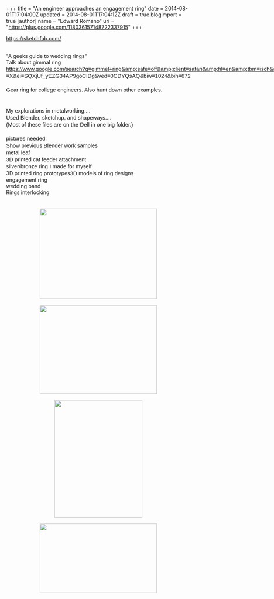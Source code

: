 +++
title = "An engineer approaches an engagement ring"
date = 2014-08-01T17:04:00Z
updated = 2014-08-01T17:04:12Z
draft = true
blogimport = true 
[author]
	name = "Edward Romano"
	uri = "https://plus.google.com/118036157148722337915"
+++

<a href="https://sketchfab.com/" style="background-color: white; color: #1155cc; font-family: arial, sans-serif; font-size: 13px;" target="_blank">https://sketchfab.com/</a><br /><div><br /></div><div>"A geeks guide to wedding rings"</div><div>Talk about gimmal ring</div><div><span style="-webkit-composition-fill-color: rgba(175, 192, 227, 0.230469); -webkit-composition-frame-color: rgba(77, 128, 180, 0.230469); -webkit-tap-highlight-color: rgba(26, 26, 26, 0.296875); font-family: Helvetica; font-size: 15px; line-height: 19px; white-space: nowrap;">https://www.google.com/search?q=gimmel+ring&amp;safe=off&amp;client=safari&amp;hl=en&amp;tbm=isch&amp;tbo=u&amp;source=univ&amp;sa</span><span style="-webkit-composition-fill-color: rgba(175, 192, 227, 0.230469); -webkit-composition-frame-color: rgba(77, 128, 180, 0.230469); -webkit-tap-highlight-color: rgba(26, 26, 26, 0.292969); font-family: Helvetica; font-size: 15px; line-height: 19px; white-space: nowrap;">=X&amp;ei=SQXjUf_yEZG34AP9goCIDg&amp;ved=0CDYQsAQ&amp;biw=1024&amp;bih=672</span></div><div><span style="-webkit-composition-fill-color: rgba(175, 192, 227, 0.230469); -webkit-composition-frame-color: rgba(77, 128, 180, 0.230469); -webkit-tap-highlight-color: rgba(26, 26, 26, 0.296875); font-family: Helvetica; font-size: 15px; line-height: 19px; white-space: nowrap;"><br /></span></div><div><span style="-webkit-composition-fill-color: rgba(175, 192, 227, 0.230469); -webkit-composition-frame-color: rgba(77, 128, 180, 0.230469); -webkit-tap-highlight-color: rgba(26, 26, 26, 0.296875); font-family: Helvetica; font-size: 15px; line-height: 19px; white-space: nowrap;">Gear ring for college engineers. Also hunt down other examples.</span><br /><span style="-webkit-composition-fill-color: rgba(175, 192, 227, 0.230469); -webkit-composition-frame-color: rgba(77, 128, 180, 0.230469); -webkit-tap-highlight-color: rgba(26, 26, 26, 0.296875); font-family: Helvetica; font-size: 15px; line-height: 19px; white-space: nowrap;"><br /></span><span style="-webkit-composition-fill-color: rgba(175, 192, 227, 0.230469); -webkit-composition-frame-color: rgba(77, 128, 180, 0.230469); -webkit-tap-highlight-color: rgba(26, 26, 26, 0.296875); font-family: Helvetica; font-size: 15px; line-height: 19px; white-space: nowrap;"><br /></span><span style="-webkit-composition-fill-color: rgba(175, 192, 227, 0.230469); -webkit-composition-frame-color: rgba(77, 128, 180, 0.230469); -webkit-tap-highlight-color: rgba(26, 26, 26, 0.296875); font-family: Helvetica; font-size: 15px; line-height: 19px; white-space: nowrap;">My explorations in metalworking....</span><br /><span style="-webkit-composition-fill-color: rgba(175, 192, 227, 0.230469); -webkit-composition-frame-color: rgba(77, 128, 180, 0.230469); -webkit-tap-highlight-color: rgba(26, 26, 26, 0.296875); font-family: Helvetica; font-size: 15px; line-height: 19px; white-space: nowrap;">Used Blender, sketchup, and shapeways....</span><br /><span style="-webkit-composition-fill-color: rgba(175, 192, 227, 0.230469); -webkit-composition-frame-color: rgba(77, 128, 180, 0.230469); -webkit-tap-highlight-color: rgba(26, 26, 26, 0.296875); font-family: Helvetica; font-size: 15px; line-height: 19px; white-space: nowrap;">(Most of these files are on the Dell in one big folder.)</span><br /><span style="-webkit-composition-fill-color: rgba(175, 192, 227, 0.230469); -webkit-composition-frame-color: rgba(77, 128, 180, 0.230469); -webkit-tap-highlight-color: rgba(26, 26, 26, 0.296875); font-family: Helvetica; font-size: 15px; line-height: 19px; white-space: nowrap;"><br /></span><span style="-webkit-composition-fill-color: rgba(175, 192, 227, 0.230469); -webkit-composition-frame-color: rgba(77, 128, 180, 0.230469); -webkit-tap-highlight-color: rgba(26, 26, 26, 0.296875); font-family: Helvetica; font-size: 15px; line-height: 19px; white-space: nowrap;">pictures needed:</span><br /><span style="-webkit-composition-fill-color: rgba(175, 192, 227, 0.230469); -webkit-composition-frame-color: rgba(77, 128, 180, 0.230469); -webkit-tap-highlight-color: rgba(26, 26, 26, 0.296875); font-family: Helvetica; font-size: 15px; line-height: 19px; white-space: nowrap;">Show previous Blender work samples</span><br /><span style="-webkit-composition-fill-color: rgba(175, 192, 227, 0.230469); -webkit-composition-frame-color: rgba(77, 128, 180, 0.230469); -webkit-tap-highlight-color: rgba(26, 26, 26, 0.296875); font-family: Helvetica; font-size: 15px; line-height: 19px; white-space: nowrap;">metal leaf</span><br /><span style="font-family: Helvetica;"><span style="font-size: 15px; line-height: 19px; white-space: nowrap;">3D printed cat feeder attachment</span></span><br /><span style="font-family: Helvetica;"><span style="font-size: 15px; line-height: 19px; white-space: nowrap;">silver/bronze ring I made for myself</span></span><br />3D printed ring prototypes<span style="font-family: Helvetica;"><span style="font-size: 15px; line-height: 19px; white-space: nowrap;">3D models of ring designs</span></span><br />engagement ring<br />wedding band<br />Rings interlocking<br /><span style="-webkit-composition-fill-color: rgba(175, 192, 227, 0.230469); -webkit-composition-frame-color: rgba(77, 128, 180, 0.230469); -webkit-tap-highlight-color: rgba(26, 26, 26, 0.296875); font-family: Helvetica; font-size: 15px; line-height: 19px; white-space: nowrap;"><br /></span><br /><div class="separator" style="clear: both; text-align: center;"><a href="http://4.bp.blogspot.com/-57ZKhqeiEsU/U9qxQXTgoGI/AAAAAAAABV8/Y4rPpCoDN9k/s1600/Less3_cufflinks.png" imageanchor="1" style="margin-left: 1em; margin-right: 1em;"><img border="0" src="http://4.bp.blogspot.com/-57ZKhqeiEsU/U9qxQXTgoGI/AAAAAAAABV8/Y4rPpCoDN9k/s1600/Less3_cufflinks.png" height="247" width="320" /></a></div><br /><div class="separator" style="clear: both; text-align: center;"><a href="http://1.bp.blogspot.com/-Pg7tBDI8UdA/U9qxQs09HmI/AAAAAAAABWA/pKyeOJ-zmhk/s1600/wedding_bands.png" imageanchor="1" style="margin-left: 1em; margin-right: 1em;"><img border="0" src="http://1.bp.blogspot.com/-Pg7tBDI8UdA/U9qxQs09HmI/AAAAAAAABWA/pKyeOJ-zmhk/s1600/wedding_bands.png" height="242" width="320" /></a></div><div class="separator" style="clear: both; text-align: center;"><br /></div><div class="separator" style="clear: both; text-align: center;"><a href="http://2.bp.blogspot.com/-KLD-538c0oU/U9qzDcM0XRI/AAAAAAAABWQ/GvENWGj036g/s1600/3D_Project.jpg" imageanchor="1" style="margin-left: 1em; margin-right: 1em;"><img border="0" src="http://2.bp.blogspot.com/-KLD-538c0oU/U9qzDcM0XRI/AAAAAAAABWQ/GvENWGj036g/s1600/3D_Project.jpg" height="320" width="240" /></a></div><div class="separator" style="clear: both; text-align: center;"><br /></div><div class="separator" style="clear: both; text-align: center;"><a href="http://1.bp.blogspot.com/-51576XkLWU8/U2_eCP_vmOI/AAAAAAAAA9I/L7tJObYdqfU/s1600/forearm1.bmp" imageanchor="1" style="margin-left: 1em; margin-right: 1em;"><img border="0" src="http://1.bp.blogspot.com/-51576XkLWU8/U2_eCP_vmOI/AAAAAAAAA9I/L7tJObYdqfU/s1600/forearm1.bmp" height="189" width="320" /></a></div><div class="separator" style="clear: both; text-align: center;"><br /></div><div class="separator" style="clear: both; text-align: center;"><br /></div><span style="-webkit-composition-fill-color: rgba(175, 192, 227, 0.230469); -webkit-composition-frame-color: rgba(77, 128, 180, 0.230469); -webkit-tap-highlight-color: rgba(26, 26, 26, 0.296875); font-family: Helvetica; font-size: 15px; line-height: 19px; white-space: nowrap;"><br /></span><span style="-webkit-composition-fill-color: rgba(175, 192, 227, 0.230469); -webkit-composition-frame-color: rgba(77, 128, 180, 0.230469); -webkit-tap-highlight-color: rgba(26, 26, 26, 0.296875); font-family: Helvetica; font-size: 15px; line-height: 19px; white-space: nowrap;"><br /></span></div>
